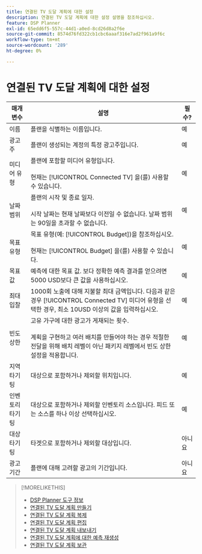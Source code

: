 ```yaml
---
title: 연결된 TV 도달 계획에 대한 설정
description: 연결된 TV 도달 계획에 대한 설정 설명을 참조하십시오.
feature: DSP Planner
exl-id: 65edd6f5-557c-44d1-a0ed-8cd26d8a2f6e
source-git-commit: 8574d76fd322cb1cbc6aaaf316e7ad2f961a9f6c
workflow-type: tm+mt
source-wordcount: '289'
ht-degree: 0%

---
```


# 연결된 TV 도달 계획에 대한 설정

| 매개 변수 | 설명 | 필수? |
| --- | --- | --- |
| 이름 | 플랜을 식별하는 이름입니다. | 예 |
| 광고주 | 플랜이 생성되는 계정의 특정 광고주입니다. | 예 |
| 미디어 유형 | 플랜에 포함할 미디어 유형입니다.<br><br>현재는 [!UICONTROL Connected TV] 을(를) 사용할 수 있습니다. | 예 |
| 날짜 범위 | 플랜의 시작 및 종료 일자.<br><br>시작 날짜는 현재 날짜보다 이전일 수 없습니다. 날짜 범위는 90일을 초과할 수 없습니다. | 예 |
| 목표 유형 | 목표 유형(예: [!UICONTROL Budget])을 참조하십시오.<br><br>현재는 [!UICONTROL Budget] 을(를) 사용할 수 있습니다. | 예 |
| 목표 값 | 예측에 대한 목표 값. 보다 정확한 예측 결과를 얻으려면 5000 USD보다 큰 값을 사용하십시오. | 예 |
| 최대 입찰 | 1000회 노출에 대해 지불할 최대 금액입니다. 다음과 같은 경우 [!UICONTROL Connected TV] 미디어 유형을 선택한 경우, 최소 10USD 이상의 값을 입력하십시오. | 예 |
| 빈도 상한 | 고유 가구에 대한 광고가 게재되는 횟수.<br><br>계획을 구현하고 여러 배치를 만들어야 하는 경우 적절한 전달을 위해 배치 레벨이 아닌 패키지 레벨에서 빈도 상한 설정을 적용합니다. | 예 |
| 지역 타기팅 | 대상으로 포함하거나 제외할 위치입니다. | 예 |
| 인벤토리 타기팅 | 대상으로 포함하거나 제외할 인벤토리 소스입니다. 피드 또는 소스를 하나 이상 선택하십시오. | 예 |
| 대상 타기팅 | 타겟으로 포함하거나 제외할 대상입니다. | 아니요 |
| 광고 기간 | 플랜에 대해 고려할 광고의 기간입니다. | 아니요 |

>[!MORELIKETHIS]
>
>* [DSP Planner 도구 정보](planner-about.md)
>* [연결된 TV 도달 계획 만들기](planner-create.md)
>* [연결된 TV 도달 계획 복제](planner-duplicate.md)
>* [연결된 TV 도달 계획 편집](planner-edit.md)
>* [연결된 TV 도달 계획 내보내기](planner-export.md)
>* [연결된 TV 도달 계획에 대한 예측 재생성](planner-forecast.md)
>* [연결된 TV 도달 계획 보관](planner-archive.md)
